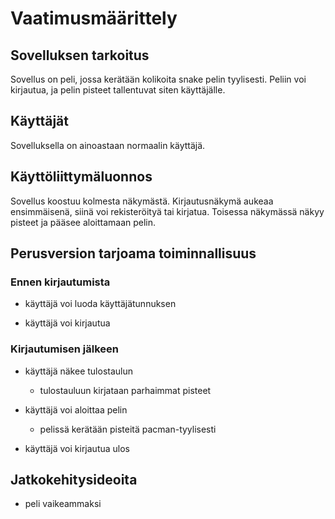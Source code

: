 # Vaatimusmäärittely

## Sovelluksen tarkoitus

Sovellus on peli, jossa kerätään kolikoita snake pelin tyylisesti. Peliin voi kirjautua, ja pelin pisteet tallentuvat siten käyttäjälle.

## Käyttäjät

Sovelluksella on ainoastaan normaalin käyttäjä.

## Käyttöliittymäluonnos

Sovellus koostuu kolmesta näkymästä. Kirjautusnäkymä aukeaa ensimmäisenä, siinä voi rekisteröityä tai kirjatua. Toisessa näkymässä näkyy pisteet ja pääsee aloittamaan pelin.

## Perusversion tarjoama toiminnallisuus

### Ennen kirjautumista

- käyttäjä voi luoda käyttäjätunnuksen

- käyttäjä voi kirjautua

### Kirjautumisen jälkeen

- käyttäjä näkee tulostaulun  
  - tulostauluun kirjataan parhaimmat pisteet

- käyttäjä voi aloittaa pelin
  - pelissä kerätään pisteitä pacman-tyylisesti
- käyttäjä voi kirjautua ulos

## Jatkokehitysideoita

- peli vaikeammaksi
